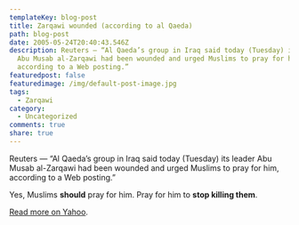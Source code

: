 ```yaml
---
templateKey: blog-post
title: Zarqawi wounded (according to al Qaeda)
path: blog-post
date: 2005-05-24T20:40:43.546Z
description: Reuters — “Al Qaeda’s group in Iraq said today (Tuesday) its leader
  Abu Musab al-Zarqawi had been wounded and urged Muslims to pray for him,
  according to a Web posting.”
featuredpost: false
featuredimage: /img/default-post-image.jpg
tags:
  - Zarqawi
category:
  - Uncategorized
comments: true
share: true
---
```

<!--StartFragment-->

Reuters — “Al Qaeda’s group in Iraq said today (Tuesday) its leader Abu Musab al-Zarqawi had been wounded and urged Muslims to pray for him, according to a Web posting.”

Yes, Muslims **should** pray for him. Pray for him to **stop killing them**.

[Read more on Yahoo](http://news.yahoo.com/news?tmpl=story&u=/nm/20050524/ts_nm/security_iraq_zarqawi_dc).

<!--EndFragment-->